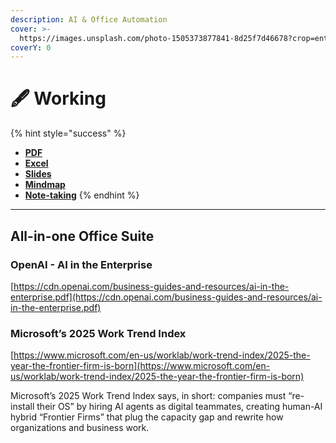 ```yaml
---
description: AI & Office Automation
cover: >-
  https://images.unsplash.com/photo-1505373877841-8d25f7d46678?crop=entropy&cs=srgb&fm=jpg&ixid=M3wxOTcwMjR8MHwxfHNlYXJjaHwyfHxwb3dlcnBvaW50fGVufDB8fHx8MTcxODYwMDYzOXww&ixlib=rb-4.0.3&q=85
coverY: 0
---
```


# 🖋️ Working



{% hint style="success" %}
* [**PDF**](pdf.md)
* [**Excel**](excel.md)
* [**Slides**](slides.md)
* [**Mindmap**](ai-mindmap.md)
* [**Note-taking**](note-taking.md)
{% endhint %}

***

## All-in-one Office Suite





### OpenAI - AI in the Enterprise

[https://cdn.openai.com/business-guides-and-resources/ai-in-the-enterprise.pdf](https://cdn.openai.com/business-guides-and-resources/ai-in-the-enterprise.pdf)



### Microsoft’s 2025 Work Trend Index

[https://www.microsoft.com/en-us/worklab/work-trend-index/2025-the-year-the-frontier-firm-is-born](https://www.microsoft.com/en-us/worklab/work-trend-index/2025-the-year-the-frontier-firm-is-born)

Microsoft’s 2025 Work Trend Index says, in short: companies must “re-install their OS” by hiring AI agents as digital teammates, creating human-AI hybrid “Frontier Firms” that plug the capacity gap and rewrite how organizations and business work. ​


